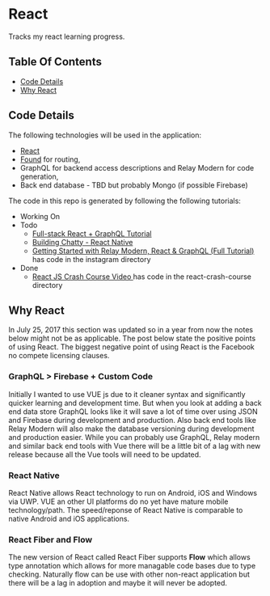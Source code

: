 # React

Tracks my react learning progress.

## Table Of Contents

  - [Code Details](code-details)
  - [Why React](why-react)

<a name="code-details"></a>
## Code Details

The following technologies will be used in the application:

  - [React](https://facebook.github.io/react/)
  - [Found](https://github.com/4Catalyzer/found) for routing,
  - GraphQL for backend access descriptions and Relay Modern for code generation,
  - Back end database - TBD but probably Mongo (if possible Firebase)

The code in this repo is generated by following the following tutorials:

  - Working On
  - Todo
    - [Full-stack React + GraphQL Tutorial
      ](https://dev-blog.apollodata.com/full-stack-react-graphql-tutorial-582ac8d24e3b)
    - [Building Chatty - React Native
      ](https://medium.com/react-native-training/building-chatty-a-whatsapp-clone-with-react-native-and-apollo-part-1-setup-68a02f7e11)
    - [Getting Started with Relay Modern, React & GraphQL (Full Tutorial)
      ](https://www.youtube.com/watch?v=XeALXh37WeU)
      has code in the instagram directory
  - Done
    - [React JS Crash Course Video
      ](https://www.youtube.com/watch?v=A71aqufiNtQ)
      has code in the react-crash-course directory

<a name="why-react"></a>
## Why React
In July 25, 2017 this section was updated so in a year from now the notes
below might not be as applicable.
The post below state the positive points of using React.
The biggest negative point of using React is the Facebook no compete licensing
clauses.

### GraphQL &gt; Firebase + Custom Code

Initially I wanted to use VUE js due to it cleaner syntax and significantly
quicker learning and development time. But when you look at adding a back
end data store GraphQL looks like it will save a lot of time over using
JSON and Firebase during development and production. Also back end tools
like Relay Modern will also make the database versioning during development
and production easier. While you can probably use GraphQL, Relay modern and
similar back end tools with Vue there will be a little bit of a lag with
new release because all the Vue tools will need to be updated.  

### React Native

React Native allows React technology to run on Android, iOS and Windows via UWP.
VUE an other UI platforms do no yet have mature mobile technology/path.
The speed/reponse of React Native is comparable to native Android and iOS
applications.

### React Fiber and Flow

The new version of React called React Fiber supports __Flow__ which allows
type annotation which allows for more managable code bases due to type
checking. Naturally flow can be use with other non-react application
but there will be a lag in adoption and maybe it will never be adopted.
